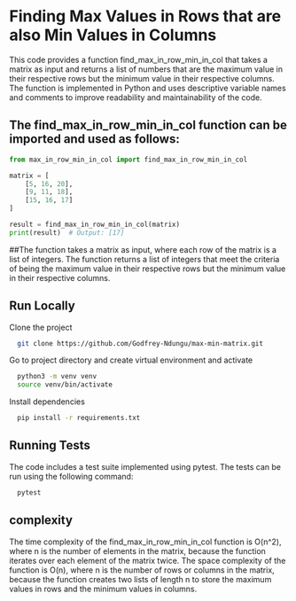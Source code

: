 
# Finding Max Values in Rows that are also Min Values in Columns
This code provides a function find_max_in_row_min_in_col that takes a matrix as input and returns a list of numbers that are the maximum value in their respective rows but the minimum value in their respective columns. The function is implemented in Python and uses descriptive variable names and comments to improve readability and maintainability of the code.

## The find_max_in_row_min_in_col function can be imported and used as follows:

```python
from max_in_row_min_in_col import find_max_in_row_min_in_col

matrix = [
    [5, 16, 20],
    [9, 11, 18],
    [15, 16, 17]
]

result = find_max_in_row_min_in_col(matrix)
print(result)  # Output: [17]

```
##The function takes a matrix as input, where each row of the matrix is a list of integers. The function returns a list of integers that meet the criteria of being the maximum value in their respective rows but the minimum value in their respective columns.


## Run Locally

Clone the project

```bash
  git clone https://github.com/Godfrey-Ndungu/max-min-matrix.git
```
Go to project directory and create virtual environment and activate

```bash
  python3 -m venv venv
  source venv/bin/activate
```

Install dependencies

```bash
  pip install -r requirements.txt
```




## Running Tests
The code includes a test suite implemented using pytest. The tests can be run using the following command:

```bash
  pytest
```


## complexity

The time complexity of the find_max_in_row_min_in_col function is O(n^2), where n is the number of elements in the matrix, because the function iterates over each element of the matrix twice. The space complexity of the function is O(n), where n is the number of rows or columns in the matrix, because the function creates two lists of length n to store the maximum values in rows and the minimum values in columns.

